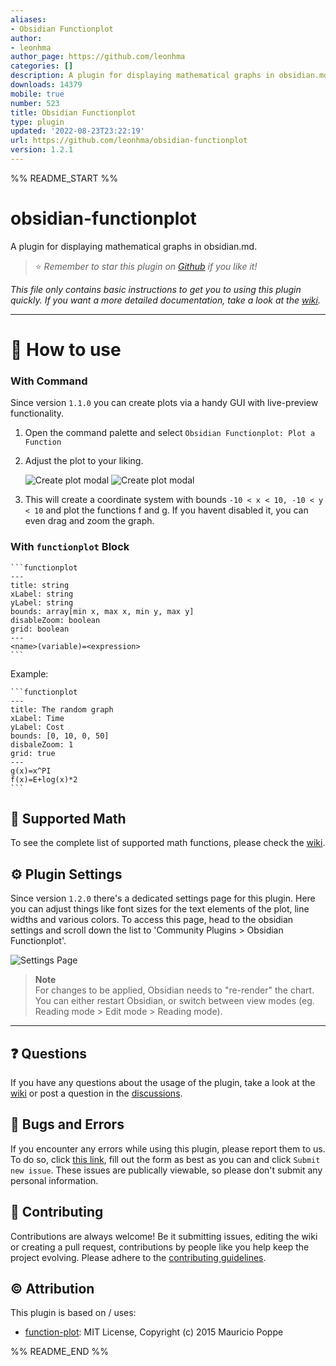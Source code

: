 ```yaml
---
aliases:
- Obsidian Functionplot
author:
- leonhma
author_page: https://github.com/leonhma
categories: []
description: A plugin for displaying mathematical graphs in obsidian.md.
downloads: 14379
mobile: true
number: 523
title: Obsidian Functionplot
type: plugin
updated: '2022-08-23T23:22:19'
url: https://github.com/leonhma/obsidian-functionplot
version: 1.2.1
---
```


%% README_START %%

# obsidian-functionplot

A plugin for displaying mathematical graphs in obsidian.md.

> ⭐ _Remember to star this plugin on [Github](https://github.com/leonhma/obsidian-functionplot) if you like it!_

_This file only contains basic instructions to get you to using this plugin quickly. If you want a more detailed documentation, take a look at the [wiki](https://github.com/leonhma/obsidian-functionplot/wiki)._

---

# 🔮 How to use

### With Command

Since version `1.1.0` you can create plots via a handy GUI with live-preview functionality.

1. Open the command palette and select `Obsidian Functionplot: Plot a Function`

2. Adjust the plot to your liking.

    ![Create plot modal](./images/create-modal/light.png#gh-light-mode-only)
    ![Create plot modal](./images/create-modal//dark.png#gh-dark-mode-only)

3. This will create a coordinate system with bounds `-10 < x < 10, -10 < y < 10` and plot the functions f and g. If you havent disabled it, you can even drag and zoom the graph.

<!--     ![Graph image](./images/plot/light.png#gh-light-mode-only)
    ![Graph image](./images/plot/dark.png#gh-dark-mode-only) -->

### With `functionplot` Block

````
```functionplot
---
title: string
xLabel: string
yLabel: string
bounds: array[min x, max x, min y, max y]
disableZoom: boolean
grid: boolean
---
<name>(variable)=<expression>
```
````

Example:

````
```functionplot
---
title: The random graph
xLabel: Time
yLabel: Cost
bounds: [0, 10, 0, 50]
disbaleZoom: 1
grid: true
---
g(x)=x^PI
f(x)=E+log(x)*2
```
````

## 🧮 Supported Math

To see the complete list of supported math functions, please check the [wiki](https://github.com/leonhma/obsidian-functionplot/wiki).

## ⚙ Plugin Settings

Since version `1.2.0` there's a dedicated settings page for this plugin. Here you can adjust things like font sizes for the text elements of the plot, line widths and various colors. To access this page, head to the obsidian settings and scroll down the list to 'Community Plugins > Obsidian Functionplot'.

![Settings Page](https://github.com/leonhma/obsidian-functionplot/blob/master/images/settings/dark.png)

> **Note**  
> For changes to be applied, Obsidian needs to "re-render" the chart. You can either restart Obsidian, or switch between view modes (eg. Reading mode > Edit mode > Reading mode).

---

## ❓ Questions

If you have any questions about the usage of the plugin, take a look at the [wiki](https://github.com/leonhma/obsidian-functionplot/wiki) or post a question in the [discussions](https://github.com/leonhma/obsidian-functionplot/discussions).

## 🐞 Bugs and Errors

If you encounter any errors while using this plugin, please report them to us. To do so, click [this link](https://github.com/leonhma/obsidian-functionplot/issues/new?assignees=leonhma&labels=bug&template=BUG_REPORT.yml), fill out the form as best as you can and click `Submit new issue`. These issues are publically viewable, so please don't submit any personal information.

## 🤝 Contributing

Contributions are always welcome! Be it submitting issues, editing the wiki or creating a pull request, contributions by people like you help keep the project evolving. Please adhere to the [contributing guidelines](CONTRIBUTING.md).

## ©️ Attribution

This plugin is based on / uses:

-   [function-plot](https://github.com/mauriciopoppe/function-plot): MIT License, Copyright (c) 2015 Mauricio Poppe


%% README_END %%